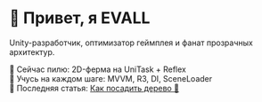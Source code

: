 # 👋 Привет, я EVALL

Unity-разработчик, оптимизатор геймплея и фанат прозрачных архитектур.

🚀 Сейчас пилю: 2D-ферма на UniTask + Reflex  
🧠 Учусь на каждом шаге: MVVM, R3, DI, SceneLoader  
📘 Последняя статья: [Как посадить дерево 🌳](https://твояссылка)
